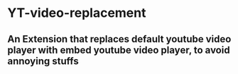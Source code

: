 ﻿# YT-video-replacement
## An Extension that replaces default youtube video player with embed youtube video player, to avoid annoying stuffs 
